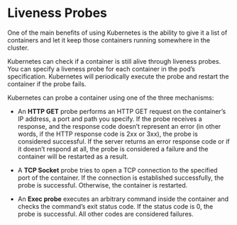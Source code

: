 # Liveness Probes
One of the main benefits of using Kubernetes is the ability to give it a list of containers and let it keep those containers running somewhere in the cluster.

Kubernetes can check if a container is still alive through liveness probes. You can specify a liveness probe for each container in the pod’s specification. Kubernetes will periodically execute the probe and restart the container if the probe fails.

Kubernetes can probe a container using one of the three mechanisms:

- An **HTTP GET** probe performs an HTTP GET request on the container’s IP address, a port and path you specify. If the probe receives a response, and the response code doesn’t represent an error (in other words, if the HTTP response code is 2xx or 3xx), the probe is considered successful. If the server returns an error response code or if it doesn’t respond at all, the probe is considered a failure and the container will be restarted as a result.

- A **TCP Socket** probe tries to open a TCP connection to the specified port of the
container. If the connection is established successfully, the probe is successful.
Otherwise, the container is restarted.

- An **Exec probe** executes an arbitrary command inside the container and checks
the command’s exit status code. If the status code is 0, the probe is successful.
All other codes are considered failures.


